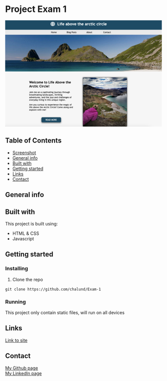 # Project Exam 1
![Screenshot](./images/exam.png)

## Table of Contents
* [Screenshot](#screenshot)
* [General info](#General-info)
* [Built with](#built-with)
* [Getting started](#getting-started)
* [Links](#Links) 
* [Contact](#contact)

## General info


## Built with
This project is built using:
- HTML & CSS
- Javascript

## Getting started
### Installing
1. Clone the repo
```
git clone https://github.com/chalund/Exam-1
```
### Running
This project only contain static files, will run on all devices

## Links
[Link to site](https://lifeabove.netlify.app/)  

## Contact
[My Github page](https://github.com/chalund)  
[My LinkedIn page](https://www.linkedin.com/in/charlotte-lund-48419b249/)
